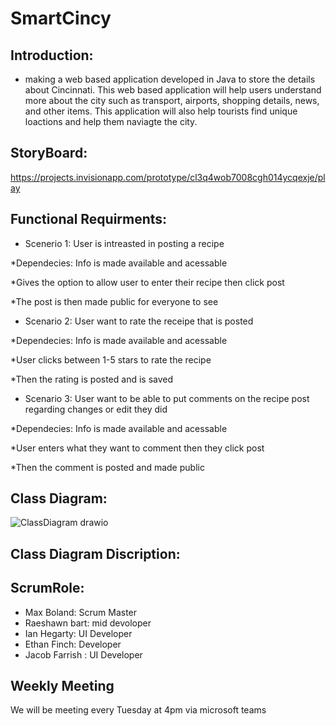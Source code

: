 # SmartCincy


## Introduction:

* making a web based application developed in Java to store the details about Cincinnati. This web based application will help users understand more about the city such as transport, airports, shopping details, news, and other items. This application will also help tourists find unique loactions and help them naviagte the city.



## StoryBoard:
https://projects.invisionapp.com/prototype/cl3q4wob7008cgh014ycqexje/play


## Functional Requirments:
* Scenerio 1: User is intreasted in posting a recipe

*Dependecies: Info is made available and acessable 

*Gives the option to allow user to enter their recipe then click post 

*The post is then made public for everyone to see 


* Scenario 2: User want to rate the receipe that is posted

*Dependecies: Info is made available and acessable 

*User clicks between 1-5 stars to rate the recipe 

*Then the rating is posted and is saved 

* Scenario 3: User want to be able to put comments on the recipe post regarding changes or edit they did 

*Dependecies: Info is made available and acessable 

*User enters what they want to comment then they click post 

*Then the comment is posted and made public 











## Class Diagram:

![ClassDiagram drawio](https://user-images.githubusercontent.com/81503684/170836416-a46f8350-6e8e-48cc-946e-973cd03a21c5.png)


## Class Diagram Discription:







##   ScrumRole:
* Max Boland: Scrum Master
* Raeshawn bart: mid devoloper
* Ian Hegarty: UI Developer
* Ethan Finch: Developer
* Jacob Farrish : UI Developer


##  Weekly Meeting
We will be meeting every Tuesday at 4pm via microsoft teams
